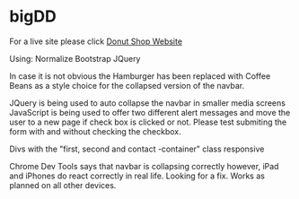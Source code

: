 # bigDD
For a live site please click [Donut Shop Website](https://alexandraschachtner.github.io/bigDD/)

Using:
Normalize
Bootstrap 
JQuery

In case it is not obvious the Hamburger has been replaced with Coffee Beans as a style choice for the collapsed version of the navbar.

JQuery is being used to auto collapse the navbar in smaller media screens
JavaScript is being used to offer two different alert messages and move the user to a new page if check box is clicked or not.  Please test submiting the form with and without checking the checkbox.

Divs with the "first, second and contact -container" class responsive 

Chrome Dev Tools says that navbar is collapsing correctly however, iPad and iPhones do react correctly in real life.  Looking for a fix.  Works as planned on all other devices.   

